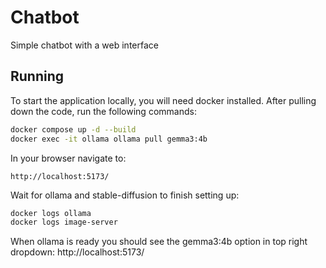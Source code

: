 # Chatbot

Simple chatbot with a web interface

## Running

To start the application locally, you will need docker installed. After pulling down the code, run the following commands:

```bash
docker compose up -d --build
docker exec -it ollama ollama pull gemma3:4b
```

In your browser navigate to:

```
http://localhost:5173/
```

Wait for ollama and stable-diffusion to finish setting up:

```bash
docker logs ollama
docker logs image-server
```

When ollama is ready you should see the gemma3:4b option in top right dropdown: http://localhost:5173/
